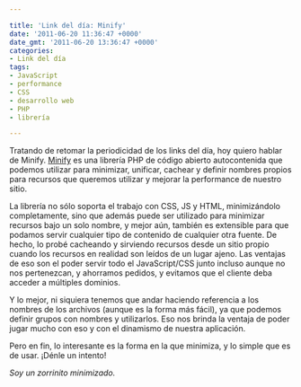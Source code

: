 ```yaml
---

title: 'Link del día: Minify'
date: '2011-06-20 11:36:47 +0000'
date_gmt: '2011-06-20 13:36:47 +0000'
categories:
- Link del día
tags:
- JavaScript
- performance
- CSS
- desarrollo web
- PHP
- librería

---
```


Tratando de retomar la periodicidad de los links del día, hoy quiero hablar de Minify. [Minify](http://code.google.com/p/minify/) es una librería PHP de código abierto autocontenida que podemos utilizar para minimizar, unificar, cachear y definir nombres propios para recursos que queremos utilizar y mejorar la performance de nuestro sitio.

La librería no sólo soporta el trabajo con CSS, JS y HTML, minimizándolo completamente, sino que además puede ser utilizado para minimizar recursos bajo un solo nombre, y mejor aún, también es extensible para que podamos servir cualquier tipo de contenido de cualquier otra fuente. De hecho, lo probé cacheando y sirviendo recursos desde un sitio propio cuando los recursos en realidad son leídos de un lugar ajeno. Las ventajas de eso son el poder servir todo el JavaScript/CSS junto incluso aunque no nos pertenezcan, y ahorramos pedidos, y evitamos que el cliente deba acceder a múltiples dominios.

Y lo mejor, ni siquiera tenemos que andar haciendo referencia a los nombres de los archivos (aunque es la forma más fácil), ya que podemos definir grupos con nombres y utilizarlos. Eso nos brinda la ventaja de poder jugar mucho con eso y con el dinamismo de nuestra aplicación.

Pero en fin, lo interesante es la forma en la que minimiza, y lo simple que es de usar. ¡Dénle un intento!

_Soy un zorrinito minimizado._

